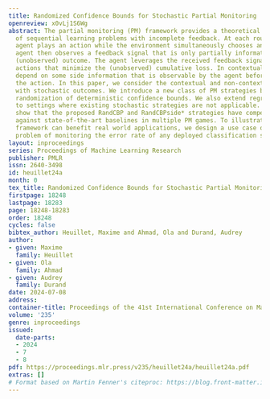 ```yaml
---
title: Randomized Confidence Bounds for Stochastic Partial Monitoring
openreview: x0vLj1S6Wg
abstract: The partial monitoring (PM) framework provides a theoretical formulation
  of sequential learning problems with incomplete feedback. At each round, a learning
  agent plays an action while the environment simultaneously chooses an outcome. The
  agent then observes a feedback signal that is only partially informative about the
  (unobserved) outcome. The agent leverages the received feedback signals to select
  actions that minimize the (unobserved) cumulative loss. In contextual PM, the outcomes
  depend on some side information that is observable by the agent before selecting
  the action. In this paper, we consider the contextual and non-contextual PM settings
  with stochastic outcomes. We introduce a new class of PM strategies based on the
  randomization of deterministic confidence bounds. We also extend regret guarantees
  to settings where existing stochastic strategies are not applicable. Our experiments
  show that the proposed RandCBP and RandCBPside* strategies have competitive performance
  against state-of-the-art baselines in multiple PM games. To illustrate how the PM
  framework can benefit real world applications, we design a use case on the real-world
  problem of monitoring the error rate of any deployed classification system.
layout: inproceedings
series: Proceedings of Machine Learning Research
publisher: PMLR
issn: 2640-3498
id: heuillet24a
month: 0
tex_title: Randomized Confidence Bounds for Stochastic Partial Monitoring
firstpage: 18248
lastpage: 18283
page: 18248-18283
order: 18248
cycles: false
bibtex_author: Heuillet, Maxime and Ahmad, Ola and Durand, Audrey
author:
- given: Maxime
  family: Heuillet
- given: Ola
  family: Ahmad
- given: Audrey
  family: Durand
date: 2024-07-08
address:
container-title: Proceedings of the 41st International Conference on Machine Learning
volume: '235'
genre: inproceedings
issued:
  date-parts:
  - 2024
  - 7
  - 8
pdf: https://proceedings.mlr.press/v235/heuillet24a/heuillet24a.pdf
extras: []
# Format based on Martin Fenner's citeproc: https://blog.front-matter.io/posts/citeproc-yaml-for-bibliographies/
---
```

